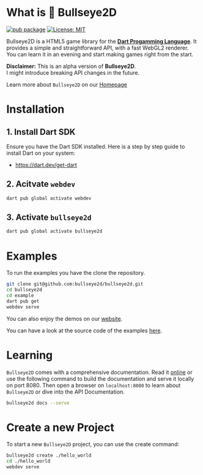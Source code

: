 # What is 🎯 Bullseye2D
[![pub package](https://img.shields.io/pub/v/bullseye2d.svg)](https://pub.dev/packages/bullseye2d)
[![License: MIT](https://img.shields.io/badge/License-MIT-yellow.svg)](https://opensource.org/licenses/MIT)

Bullseye2D is a HTML5 game library for the [**Dart Progamming Language**](https://dart.dev). It provides a simple and straightforward API, with a fast WebGL2 renderer. You can learn it in an evening and start making games right from the start.

<div class="note warning">
  <p><strong>Disclaimer:</strong> This is an alpha version of <strong>Bullseye2D</strong>.<br/>
    I might introduce breaking API changes in the future.</p>
</div>

Learn more about `Bullseye2D` on our [Homepage](https://bullseye2d.org)

# Installation

## 1. Install Dart SDK
Ensure you have the Dart SDK installed. Here is a step by step guide to install Dart on your system:

- https://dart.dev/get-dart

## 2. Acitvate `webdev`

```bash
dart pub global activate webdev
```

## 3. Activate `bullseye2d`

```bash
dart pub global activate bullseye2d
```

# Examples

To run the examples you have the clone the repository.

```bash
git clone git@github.com:bullseye2d/bullseye2d.git
cd bullseye2d
cd example
dart pub get
webdev serve
```

You can also enjoy the demos on our [website](https://bullseye2d.org/demos).

You can have a look at the source code of the examples [here](https://github.com/bullseye2d/bullseye2d.org/blob/main/example/web).

# Learning
`Bullseye2D` comes with a comprehensive documentation. Read it [online](https://bullseye2d.org/docs) or use the following command to build the documentation and serve it locally on port 8080. Then open a browser on `localhost:8080` to learn about `Bullseye2D` or dive into the API Documentation.

```bash
bullseye2d docs --serve
```

# Create a new Project
To start a new `Bullseye2D` project, you can use the create command:

```bash
bullseye2d create ./hello_world
cd ./hello_world
webdev serve
```


